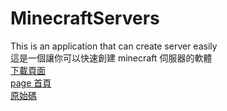 # MinecraftServers
This is an application that can create server easily  
這是一個讓你可以快速創建 minecraft 伺服器的軟體  
[下載頁面](https://paul90317.github.io/MinecraftServers/publish/publish.htm)  
[page 首頁](https://paul90317.github.io/MinecraftServers/)  
[原始碼](https://github.com/paul90317/MinecraftServers/)  
